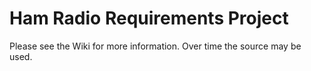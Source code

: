 # Ham Radio Requirements Project

Please see the Wiki for more information. Over time the source may be used.

